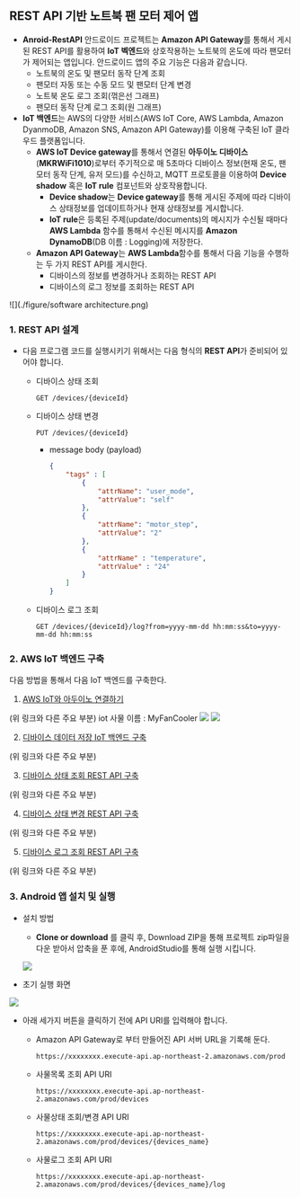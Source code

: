 ## REST API 기반 노트북 팬 모터 제어 앱

- **Anroid-RestAPI** 안드로이드 프로젝트는 **Amazon API Gateway**를 통해서 게시된 REST API를 활용하여 **IoT 벡엔드**와 상호작용하는 노트북의 온도에 따라 팬모터가 제어되는 앱입니다. 안드로이드 앱의 주요 기능은 다음과 같습니다. 
	- 노트북의 온도 및 팬모터 동작 단계 조회
	- 팬모터 자동 또는 수동 모드 및 팬모터 단계 변경
	- 노트북 온도 로그 조회(꺾은선 그래프)
	- 팬모터 동작 단계 로그 조회(원 그래프)
- **IoT 백엔드**는 AWS의 다양한 서비스(AWS IoT Core, AWS Lambda, Amazon DyanmoDB, Amazon SNS, Amazon API Gateway)를 이용해 구축된 IoT 클라우드 플랫폼입니다.
	- **AWS IoT Device gateway**를 통해서 연결된 **아두이노 디바이스**(**MKRWiFi1010**)로부터 주기적으로 매 5초마다 디바이스 정보(현재 온도, 팬모터 동작 단계, 유저 모드)를 수신하고, MQTT 프로토콜을 이용하여 **Device shadow** 혹은 **IoT rule** 컴포넌트와 상호작용합니다.
		- **Device shadow**는 **Device gateway**를 통해 게시된 주제에 따라 디바이스 상태정보를 업데이트하거나 현재 상태정보를 게시합니다.
		- **IoT rule**은 등록된 주제(update/documents)의 메시지가 수신될 때마다 **AWS Lambda** 함수를 통해서 수신된 메시지를 **Amazon DynamoDB**(DB 이름 : Logging)에 저장한다.
	- **Amazon API Gateway**는 **AWS Lambda**함수를 통해서 다음 기능을 수행하는 두 가지 REST API를 게시한다.
		- 디바이스의 정보를 변경하거나 조회하는 REST API
		- 디바이스의 로그 정보를 조회하는 REST API

![](./figure/software architecture.png)

### 1. REST API 설계
- 다음 프로그램 코드를 실행시키기 위해서는 다음 형식의 **REST API**가 준비되어 있어야 합니다.

	- 디바이스 상태 조회

		```	
		GET /devices/{deviceId}
		```
	- 디바이스 상태 변경

		```	
		PUT /devices/{deviceId}
		```
		
		- message body (payload)
		
			```json
			{ 
				"tags" : [
					{
						"attrName": "user_mode",
						"attrValue": "self"
					},
					{
						"attrName": "motor_step",
						"attrValue": "2"
					},
					{
						"attrName" : "temperature",
						"attrValue" : "24"
					}
				]
			}

	
	- 디바이스 로그 조회	

		```		
		GET /devices/{deviceId}/log?from=yyyy-mm-dd hh:mm:ss&to=yyyy-mm-dd hh:mm:ss
		```
		
### 2. AWS IoT 백엔드 구축

다음 방법을 통해서 다음 IoT 백엔드를 구축한다.

1. [AWS IoT와 아두이노 연결하기](https://kwanulee.github.io/IoTPlatform/start-aws-iot.html#2)

(위 링크와 다른 주요 부분)
	iot 사물 이름 : MyFanCooler
	![](figures/arduino_code_1.png)
	![](figures/arduino_code_2.png)

2. [디바이스 데이터 저장 IoT 백엔드 구축](https://kwanulee.github.io/IoTPlatform/dynamodb.html#4)

(위 링크와 다른 주요 부분)

3. [디바이스 상태 조회 REST API 구축](https://kwanulee.github.io/IoTPlatform/api-gateway-3.2.html)

(위 링크와 다른 주요 부분)

4. [디바이스 상태 변경 REST API 구축](https://kwanulee.github.io/IoTPlatform/api-gateway-3.3.html)

(위 링크와 다른 주요 부분)

5. [디바이스 로그 조회 REST API 구축](https://kwanulee.github.io/IoTPlatform/api-gateway-3.4.html)

(위 링크와 다른 주요 부분)

### 3. Android 앱 설치 및 실행
- 설치 방법
	- **Clone or download** 를 클릭 후, Download ZIP을 통해 프로젝트 zip파일을 다운 받아서 압축을 푼 후에, AndroidStudio를 통해 실행 시킵니다.
	
	![](figures/install.png)

- 초기 실행 화면

![](figures/screenshot1.png)

- 아래 세가지 버튼을 클릭하기 전에 API URI를 입력해야 합니다.
	- Amazon API Gateway로 부터 만들어진  API 서버 URL을 기록해 둔다. 
		
		```
		https://xxxxxxxx.execute-api.ap-northeast-2.amazonaws.com/prod 
		```
	- 사물목록 조회 API URI
		
		```
		https://xxxxxxxx.execute-api.ap-northeast-2.amazonaws.com/prod/devices
		```
	
	- 사물상태 조회/변경 API URI

		```
		https://xxxxxxxx.execute-api.ap-northeast-2.amazonaws.com/prod/devices/{devices_name}
		```
	- 사물로그 조회 API URI

		```
		https://xxxxxxxx.execute-api.ap-northeast-2.amazonaws.com/prod/devices/{devices_name}/log
		```	
